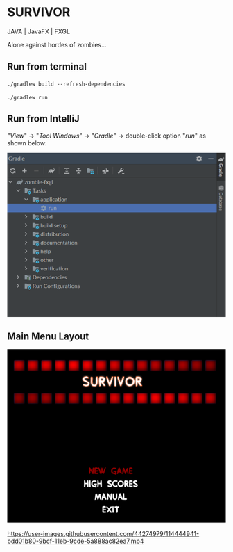 # SURVIVOR

JAVA | JavaFX | FXGL

Alone against hordes of zombies...

## Run from terminal

``./gradlew build --refresh-dependencies``

``./gradlew run``

## Run from IntelliJ

"*View*" -> "*Tool Windows*" -> "*Gradle*" -> double-click option "*run*" as shown below:

![gradle snippet](src/main/resources/assets/gh/gradle-snipp.png)

## Main Menu Layout

![main menu layout](src/main/resources/assets/gh/main-menu.png)

https://user-images.githubusercontent.com/44274979/114444941-bdd01b80-9bcf-11eb-9cde-5a888ac82ea7.mp4
